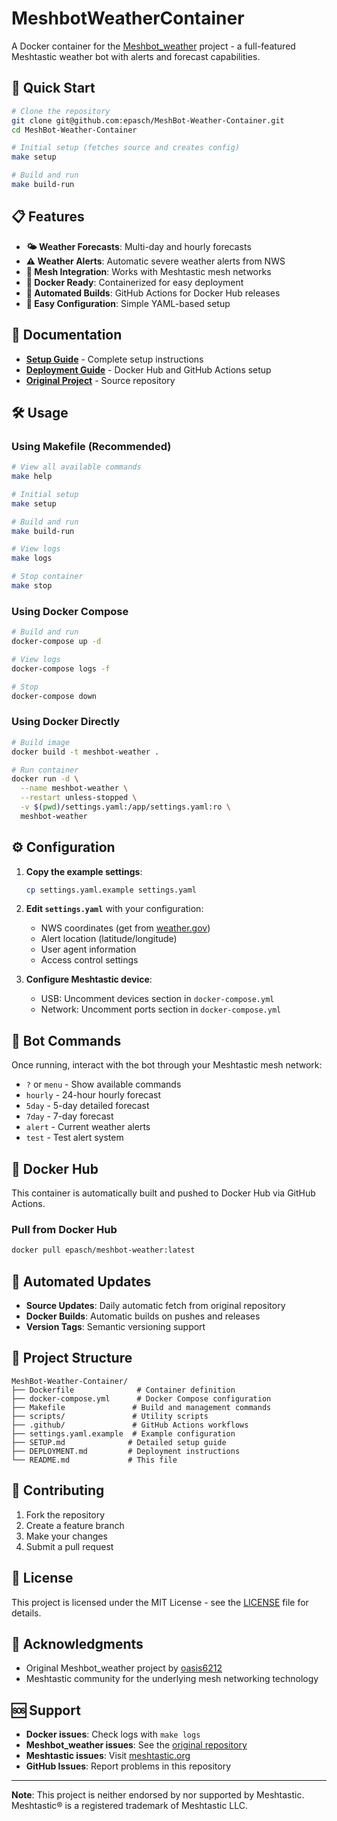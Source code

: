# MeshbotWeatherContainer

A Docker container for the [Meshbot_weather](https://github.com/oasis6212/Meshbot_weather) project - a full-featured Meshtastic weather bot with alerts and forecast capabilities.

## 🚀 Quick Start

```bash
# Clone the repository
git clone git@github.com:epasch/MeshBot-Weather-Container.git
cd MeshBot-Weather-Container

# Initial setup (fetches source and creates config)
make setup

# Build and run
make build-run
```

## 📋 Features

- **🌤️ Weather Forecasts**: Multi-day and hourly forecasts
- **⚠️ Weather Alerts**: Automatic severe weather alerts from NWS
- **📡 Mesh Integration**: Works with Meshtastic mesh networks
- **🐳 Docker Ready**: Containerized for easy deployment
- **🤖 Automated Builds**: GitHub Actions for Docker Hub releases
- **📝 Easy Configuration**: Simple YAML-based setup

## 📖 Documentation

- **[Setup Guide](SETUP.md)** - Complete setup instructions
- **[Deployment Guide](DEPLOYMENT.md)** - Docker Hub and GitHub Actions setup
- **[Original Project](https://github.com/oasis6212/Meshbot_weather)** - Source repository

## 🛠️ Usage

### Using Makefile (Recommended)

```bash
# View all available commands
make help

# Initial setup
make setup

# Build and run
make build-run

# View logs
make logs

# Stop container
make stop
```

### Using Docker Compose

```bash
# Build and run
docker-compose up -d

# View logs
docker-compose logs -f

# Stop
docker-compose down
```

### Using Docker Directly

```bash
# Build image
docker build -t meshbot-weather .

# Run container
docker run -d \
  --name meshbot-weather \
  --restart unless-stopped \
  -v $(pwd)/settings.yaml:/app/settings.yaml:ro \
  meshbot-weather
```

## ⚙️ Configuration

1. **Copy the example settings**:
   ```bash
   cp settings.yaml.example settings.yaml
   ```

2. **Edit `settings.yaml`** with your configuration:
   - NWS coordinates (get from [weather.gov](https://weather.gov))
   - Alert location (latitude/longitude)
   - User agent information
   - Access control settings

3. **Configure Meshtastic device**:
   - USB: Uncomment devices section in `docker-compose.yml`
   - Network: Uncomment ports section in `docker-compose.yml`

## 🔧 Bot Commands

Once running, interact with the bot through your Meshtastic mesh network:

- `?` or `menu` - Show available commands
- `hourly` - 24-hour hourly forecast
- `5day` - 5-day detailed forecast
- `7day` - 7-day forecast
- `alert` - Current weather alerts
- `test` - Test alert system

## 🐳 Docker Hub

This container is automatically built and pushed to Docker Hub via GitHub Actions.

### Pull from Docker Hub

```bash
docker pull epasch/meshbot-weather:latest
```

## 🔄 Automated Updates

- **Source Updates**: Daily automatic fetch from original repository
- **Docker Builds**: Automatic builds on pushes and releases
- **Version Tags**: Semantic versioning support

## 📁 Project Structure

```
MeshBot-Weather-Container/
├── Dockerfile              # Container definition
├── docker-compose.yml      # Docker Compose configuration
├── Makefile               # Build and management commands
├── scripts/               # Utility scripts
├── .github/               # GitHub Actions workflows
├── settings.yaml.example  # Example configuration
├── SETUP.md              # Detailed setup guide
├── DEPLOYMENT.md         # Deployment instructions
└── README.md             # This file
```

## 🤝 Contributing

1. Fork the repository
2. Create a feature branch
3. Make your changes
4. Submit a pull request

## 📄 License

This project is licensed under the MIT License - see the [LICENSE](LICENSE) file for details.

## 🙏 Acknowledgments

- Original Meshbot_weather project by [oasis6212](https://github.com/oasis6212/Meshbot_weather)
- Meshtastic community for the underlying mesh networking technology

## 🆘 Support

- **Docker issues**: Check logs with `make logs`
- **Meshbot_weather issues**: See the [original repository](https://github.com/oasis6212/Meshbot_weather)
- **Meshtastic issues**: Visit [meshtastic.org](https://meshtastic.org)
- **GitHub Issues**: Report problems in this repository

---

**Note**: This project is neither endorsed by nor supported by Meshtastic. Meshtastic® is a registered trademark of Meshtastic LLC.